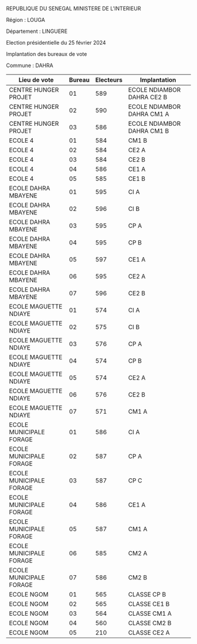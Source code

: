 REPUBLIQUE DU SENEGAL MINISTERE DE L'INTERIEUR

Région : LOUGA

Département : LINGUERE

Election présidentielle du 25 février 2024

Implantation des bureaux de vote

Commune : DAHRA

| Lieu de vote | Bureau | Electeurs | Implantation |
| - | - | - | - |
| CENTRE HUNGER PROJET | 01 | 589 | ECOLE NDIAMBOR DAHRA CE2 B |
| CENTRE HUNGER PROJET | 02 | 590 | ECOLE NDIAMBOR DAHRA CM1 A |
| CENTRE HUNGER PROJET | 03 | 586 | ECOLE NDIAMBOR DAHRA CM1 B |
| ECOLE 4 | 01 | 584 | CM1 B |
| ECOLE 4 | 02 | 584 | CE2 A |
| ECOLE 4 | 03 | 584 | CE2 B |
| ECOLE 4 | 04 | 586 | CE1 A |
| ECOLE 4 | 05 | 585 | CE1 B |
| ECOLE DAHRA MBAYENE | 01 | 595 | CI A |
| ECOLE DAHRA MBAYENE | 02 | 596 | CI B |
| ECOLE DAHRA MBAYENE | 03 | 595 | CP A |
| ECOLE DAHRA MBAYENE | 04 | 595 | CP B |
| ECOLE DAHRA MBAYENE | 05 | 597 | CE1 A |
| ECOLE DAHRA MBAYENE | 06 | 595 | CE2 A |
| ECOLE DAHRA MBAYENE | 07 | 596 | CE2 B |
| ECOLE MAGUETTE NDIAYE | 01 | 574 | CI A |
| ECOLE MAGUETTE NDIAYE | 02 | 575 | CI B |
| ECOLE MAGUETTE NDIAYE | 03 | 576 | CP A |
| ECOLE MAGUETTE NDIAYE | 04 | 574 | CP B |
| ECOLE MAGUETTE NDIAYE | 05 | 574 | CE2 A |
| ECOLE MAGUETTE NDIAYE | 06 | 576 | CE2 B |
| ECOLE MAGUETTE NDIAYE | 07 | 571 | CM1 A |
| ECOLE MUNICIPALE FORAGE | 01 | 586 | CI A |
| ECOLE MUNICIPALE FORAGE | 02 | 587 | CP A |
| ECOLE MUNICIPALE FORAGE | 03 | 587 | CP C |
| ECOLE MUNICIPALE FORAGE | 04 | 586 | CE1 A |
| ECOLE MUNICIPALE FORAGE | 05 | 587 | CM1 A |
| ECOLE MUNICIPALE FORAGE | 06 | 585 | CM2 A |
| ECOLE MUNICIPALE FORAGE | 07 | 586 | CM2 B |
| ECOLE NGOM | 01 | 565 | CLASSE CP B |
| ECOLE NGOM | 02 | 565 | CLASSE CE1 B |
| ECOLE NGOM | 03 | 564 | CLASSE CM1 A |
| ECOLE NGOM | 04 | 560 | CLASSE CM2 B |
| ECOLE NGOM | 05 | 210 | CLASSE CE2 A |

<!-- PageNumber="4/20" -->
